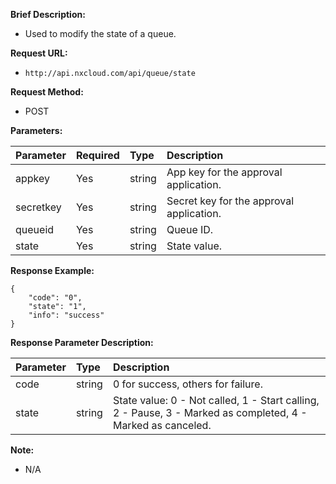 **Brief Description:**

- Used to modify the state of a queue.

**Request URL:**
- `http://api.nxcloud.com/api/queue/state`

**Request Method:**
- POST

**Parameters:**

| Parameter | Required | Type   | Description                            |
|:----------|:---------|:-------|:---------------------------------------|
| appkey    | Yes      | string | App key for the approval application.   |
| secretkey | Yes      | string | Secret key for the approval application.|
| queueid   | Yes      | string | Queue ID.                              |
| state     | Yes      | string | State value.                           |

**Response Example:**

``` 
{
    "code": "0",
    "state": "1",
    "info": "success"
}
```

**Response Parameter Description:**

| Parameter | Type   | Description                                      |
|:----------|:-------|:-------------------------------------------------|
| code      | string | 0 for success, others for failure.               |
| state     | string | State value: 0 - Not called, 1 - Start calling, 2 - Pause, 3 - Marked as completed, 4 - Marked as canceled. |

**Note:**
- N/A